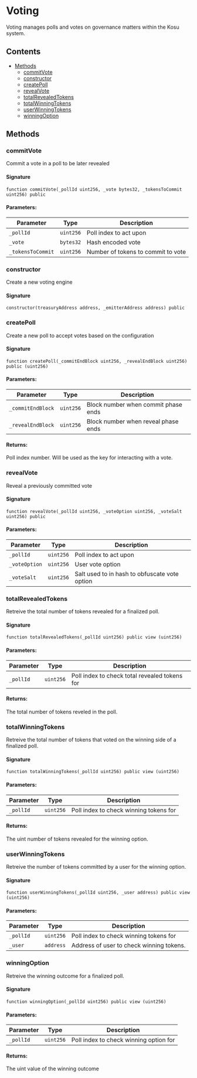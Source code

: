 # Voting

Voting manages polls and votes on governance matters within the Kosu system.

## Contents

-   [Methods](undefined)
    -   [commitVote](#commitvote)
    -   [constructor](#constructor)
    -   [createPoll](#createpoll)
    -   [revealVote](#revealvote)
    -   [totalRevealedTokens](#totalrevealedtokens)
    -   [totalWinningTokens](#totalwinningtokens)
    -   [userWinningTokens](#userwinningtokens)
    -   [winningOption](#winningoption)

## Methods

### commitVote

Commit a vote in a poll to be later revealed

#### Signature

```solidity
function commitVote(_pollId uint256, _vote bytes32, _tokensToCommit uint256) public
```

#### Parameters:

| Parameter         | Type      | Description                        |
| ----------------- | --------- | ---------------------------------- |
| `_pollId`         | `uint256` | Poll index to act upon             |
| `_vote`           | `bytes32` | Hash encoded vote                  |
| `_tokensToCommit` | `uint256` | Number of tokens to commit to vote |

### constructor

Create a new voting engine

#### Signature

```solidity
constructor(treasuryAddress address, _emitterAddress address) public
```

### createPoll

Create a new poll to accept votes based on the configuration

#### Signature

```solidity
function createPoll(_commitEndBlock uint256, _revealEndBlock uint256) public (uint256)
```

#### Parameters:

| Parameter         | Type      | Description                         |
| ----------------- | --------- | ----------------------------------- |
| `_commitEndBlock` | `uint256` | Block number when commit phase ends |
| `_revealEndBlock` | `uint256` | Block number when reveal phase ends |

#### Returns:

Poll index number. Will be used as the key for interacting with a vote.

### revealVote

Reveal a previously committed vote

#### Signature

```solidity
function revealVote(_pollId uint256, _voteOption uint256, _voteSalt uint256) public
```

#### Parameters:

| Parameter     | Type      | Description                                   |
| ------------- | --------- | --------------------------------------------- |
| `_pollId`     | `uint256` | Poll index to act upon                        |
| `_voteOption` | `uint256` | User vote option                              |
| `_voteSalt`   | `uint256` | Salt used to in hash to obfuscate vote option |

### totalRevealedTokens

Retreive the total number of tokens revealed for a finalized poll.

#### Signature

```solidity
function totalRevealedTokens(_pollId uint256) public view (uint256)
```

#### Parameters:

| Parameter | Type      | Description                                   |
| --------- | --------- | --------------------------------------------- |
| `_pollId` | `uint256` | Poll index to check total revealed tokens for |

#### Returns:

The total number of tokens reveled in the poll.

### totalWinningTokens

Retreive the total number of tokens that voted on the winning side of a finalized poll.

#### Signature

```solidity
function totalWinningTokens(_pollId uint256) public view (uint256)
```

#### Parameters:

| Parameter | Type      | Description                            |
| --------- | --------- | -------------------------------------- |
| `_pollId` | `uint256` | Poll index to check winning tokens for |

#### Returns:

The uint number of tokens revealed for the winning option.

### userWinningTokens

Retreive the number of tokens committed by a user for the winning option.

#### Signature

```solidity
function userWinningTokens(_pollId uint256, _user address) public view (uint256)
```

#### Parameters:

| Parameter | Type      | Description                              |
| --------- | --------- | ---------------------------------------- |
| `_pollId` | `uint256` | Poll index to check winning tokens for   |
| `_user`   | `address` | Address of user to check winning tokens. |

### winningOption

Retreive the winning outcome for a finalized poll.

#### Signature

```solidity
function winningOption(_pollId uint256) public view (uint256)
```

#### Parameters:

| Parameter | Type      | Description                            |
| --------- | --------- | -------------------------------------- |
| `_pollId` | `uint256` | Poll index to check winning option for |

#### Returns:

The uint value of the winning outcome
